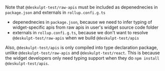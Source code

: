 Note that `@deskulpt-test/raw-apis` must be included as depenednecies in `package.json` and externals in `rollup.confi.g.ts`

- depenednecies in `package.json`, because we need to infer typing of widget-specific apis from raw apis in user's widget source code folder
- externals in `rollup.confi.g.ts`, because we don't want to resolve `@deskulpt-test/raw-apis` when we build `@deskulpt-test/apis`

Also, `@deskulpt-test/apis` is only compiled into type declaration package, unlike `@deskulpt-test/raw-apis` and `@deskulpt-test/react`. This is because the widget developers only need typing support when they do `npm install @deskulpt-test/apis`.
